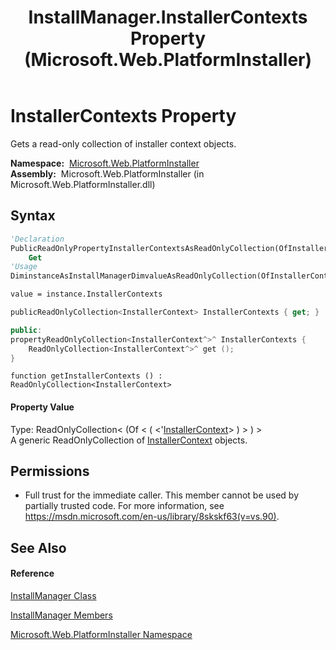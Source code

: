 ﻿---
title: InstallManager.InstallerContexts Property  (Microsoft.Web.PlatformInstaller)
TOCTitle: InstallerContexts Property
ms:assetid: P:Microsoft.Web.PlatformInstaller.InstallManager.InstallerContexts
ms:mtpsurl: https://msdn.microsoft.com/en-us/library/microsoft.web.platforminstaller.installmanager.installercontexts(v=VS.90)
ms:contentKeyID: 22049524
ms.date: 05/02/2012
mtps_version: v=VS.90
f1_keywords:
- Microsoft.Web.PlatformInstaller.InstallManager.InstallerContexts
- Microsoft.Web.PlatformInstaller.InstallManager.get_InstallerContexts
dev_langs:
- CSharp
- JScript
- VB
- c++
api_location:
- Microsoft.Web.PlatformInstaller.dll
api_name:
- Microsoft.Web.PlatformInstaller.InstallManager.get_InstallerContexts
- Microsoft.Web.PlatformInstaller.InstallManager.InstallerContexts
api_type:
- Managed
topic_type:
- apiref
- kbSyntax
product_family_name: VS
ROBOTS: INDEX,FOLLOW
---

# InstallerContexts Property

Gets a read-only collection of installer context objects.

**Namespace:**  [Microsoft.Web.PlatformInstaller](microsoft-web-platforminstaller-namespace.md)  
**Assembly:**  Microsoft.Web.PlatformInstaller (in Microsoft.Web.PlatformInstaller.dll)

## Syntax

``` vb
'Declaration
PublicReadOnlyPropertyInstallerContextsAsReadOnlyCollection(OfInstallerContext)
    Get
'Usage
DiminstanceAsInstallManagerDimvalueAsReadOnlyCollection(OfInstallerContext)

value = instance.InstallerContexts
```

``` csharp
publicReadOnlyCollection<InstallerContext> InstallerContexts { get; }
```

``` c++
public:
propertyReadOnlyCollection<InstallerContext^>^ InstallerContexts {
    ReadOnlyCollection<InstallerContext^>^ get ();
}
```

``` jscript
function getInstallerContexts () : ReadOnlyCollection<InstallerContext>
```

#### Property Value

Type: ReadOnlyCollection\< (Of \< ( \<'[InstallerContext](installercontext-class-microsoft-web-platforminstaller.md)\> ) \> ) \>  
A generic ReadOnlyCollection of [InstallerContext](installercontext-class-microsoft-web-platforminstaller.md) objects.  

## Permissions

  - Full trust for the immediate caller. This member cannot be used by partially trusted code. For more information, see <https://msdn.microsoft.com/en-us/library/8skskf63(v=vs.90)>.

## See Also

#### Reference

[InstallManager Class](installmanager-class-microsoft-web-platforminstaller.md)

[InstallManager Members](installmanager-members-microsoft-web-platforminstaller.md)

[Microsoft.Web.PlatformInstaller Namespace](microsoft-web-platforminstaller-namespace.md)

